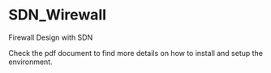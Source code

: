 # SDN_Wirewall
Firewall Design with SDN

Check the pdf document to find more details on how to install and setup the environment.
